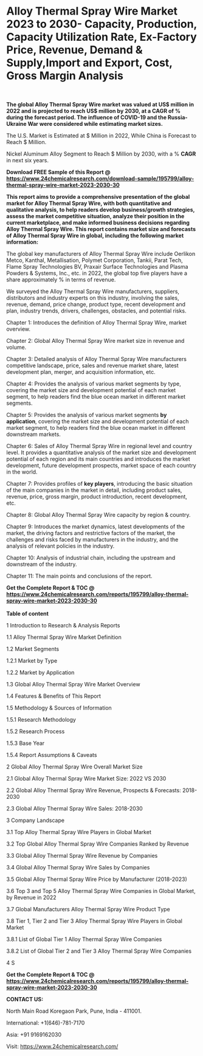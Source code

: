 <h1>Alloy Thermal Spray Wire Market 2023 to 2030- Capacity, Production, Capacity Utilization Rate, Ex-Factory Price, Revenue, Demand & Supply,Import and Export, Cost, Gross Margin Analysis</h1><br/><p><strong>The global Alloy Thermal Spray Wire market was valued at US$ million in 2022 and is projected to reach US$ million by 2030, at a <strong>CAGR</strong> of % during the forecast period. The influence of COVID-19 and the Russia-Ukraine War were considered while estimating market sizes.</strong></p><p>The U.S. Market is Estimated at $ Million in 2022, While China is Forecast to Reach $ Million.</p><p>Nickel Aluminum Alloy Segment to Reach $ Million by 2030, with a % <strong>CAGR</strong> in next six years.</p><div><b>Download FREE Sample of this Report @ <a href="https://www.24chemicalresearch.com/download-sample/195799/alloy-thermal-spray-wire-market-2023-2030-30">https://www.24chemicalresearch.com/download-sample/195799/alloy-thermal-spray-wire-market-2023-2030-30</a></b></div><p><strong>This report aims to provide a comprehensive presentation of the global market for Alloy Thermal Spray Wire, with both quantitative and qualitative analysis, to help readers develop business/growth strategies, assess the market competitive situation, analyze their position in the current marketplace, and make informed business decisions regarding Alloy Thermal Spray Wire. This report contains market size and forecasts of Alloy Thermal Spray Wire in global, including the following market information:</strong></p><p>The global key manufacturers of Alloy Thermal Spray Wire include Oerlikon Metco, Kanthal, Metallisation, Polymet Corporation, Tankii, Parat Tech, Flame Spray Technologies BV, Praxair Surface Technologies and Plasma Powders & Systems, Inc., etc. in 2022, the global top five players have a share approximately % in terms of revenue.</p><p>We surveyed the Alloy Thermal Spray Wire manufacturers, suppliers, distributors and industry experts on this industry, involving the sales, revenue, demand, price change, product type, recent development and plan, industry trends, drivers, challenges, obstacles, and potential risks.</p><p>Chapter 1: Introduces the definition of Alloy Thermal Spray Wire, market overview.</p><p>Chapter 2: Global Alloy Thermal Spray Wire market size in revenue and volume.</p><p>Chapter 3: Detailed analysis of Alloy Thermal Spray Wire manufacturers competitive landscape, price, sales and revenue market share, latest development plan, merger, and acquisition information, etc.</p><p>Chapter 4: Provides the analysis of various market segments by type, covering the market size and development potential of each market segment, to help readers find the blue ocean market in different market segments.</p><p>Chapter 5: Provides the analysis of various market segments <strong>by application</strong>, covering the market size and development potential of each market segment, to help readers find the blue ocean market in different downstream markets.</p><p>Chapter 6: Sales of Alloy Thermal Spray Wire in regional level and country level. It provides a quantitative analysis of the market size and development potential of each region and its main countries and introduces the market development, future development prospects, market space of each country in the world.</p><p>Chapter 7: Provides profiles of <strong>key players</strong>, introducing the basic situation of the main companies in the market in detail, including product sales, revenue, price, gross margin, product introduction, recent development, etc.</p><p>Chapter 8: Global Alloy Thermal Spray Wire capacity by region & country.</p><p>Chapter 9: Introduces the market dynamics, latest developments of the market, the driving factors and restrictive factors of the market, the challenges and risks faced by manufacturers in the industry, and the analysis of relevant policies in the industry.</p><p>Chapter 10: Analysis of industrial chain, including the upstream and downstream of the industry.</p><p>Chapter 11: The main points and conclusions of the report.</p><div><b>Get the Complete Report & TOC @ <a href="https://www.24chemicalresearch.com/reports/195799/alloy-thermal-spray-wire-market-2023-2030-30">https://www.24chemicalresearch.com/reports/195799/alloy-thermal-spray-wire-market-2023-2030-30</a></b></div><br><b>Table of content</b><p>1 Introduction to Research & Analysis Reports<br />
 
  1.1 Alloy Thermal Spray Wire Market Definition<br />
 
  1.2 Market Segments<br />
 
  1.2.1 Market by Type<br />
 
  1.2.2 Market by Application<br />
 
  1.3 Global Alloy Thermal Spray Wire Market Overview<br />
 
  1.4 Features & Benefits of This Report<br />
 
  1.5 Methodology & Sources of Information<br />
 
  1.5.1 Research Methodology<br />
 
  1.5.2 Research Process<br />
 
  1.5.3 Base Year<br />
 
  1.5.4 Report Assumptions & Caveats<br />
 
 2 Global Alloy Thermal Spray Wire Overall Market Size<br />
 
  2.1 Global Alloy Thermal Spray Wire Market Size: 2022 VS 2030<br />
 
  2.2 Global Alloy Thermal Spray Wire Revenue, Prospects & Forecasts: 2018-2030<br />
 
  2.3 Global Alloy Thermal Spray Wire Sales: 2018-2030<br />
 
 3 Company Landscape<br />
 
  3.1 Top Alloy Thermal Spray Wire Players in Global Market<br />
 
  3.2 Top Global Alloy Thermal Spray Wire Companies Ranked by Revenue<br />
 
  3.3 Global Alloy Thermal Spray Wire Revenue by Companies<br />
 
  3.4 Global Alloy Thermal Spray Wire Sales by Companies<br />
 
  3.5 Global Alloy Thermal Spray Wire Price by Manufacturer (2018-2023)<br />
 
  3.6 Top 3 and Top 5 Alloy Thermal Spray Wire Companies in Global Market, by Revenue in 2022<br />
 
  3.7 Global Manufacturers Alloy Thermal Spray Wire Product Type<br />
 
  3.8 Tier 1, Tier 2 and Tier 3 Alloy Thermal Spray Wire Players in Global Market<br />
 
  3.8.1 List of Global Tier 1 Alloy Thermal Spray Wire Companies<br />
 
  3.8.2 List of Global Tier 2 and Tier 3 Alloy Thermal Spray Wire Companies<br />
 
 4 S<br><div><b>Get the Complete Report & TOC @ <a href="https://www.24chemicalresearch.com/reports/195799/alloy-thermal-spray-wire-market-2023-2030-30">https://www.24chemicalresearch.com/reports/195799/alloy-thermal-spray-wire-market-2023-2030-30</a></b></div></p>
 
 <b>CONTACT US:</b><br>
 
 North Main Road Koregaon Park, Pune, India - 411001.<br/>
 
 International: +1(646)-781-7170<br/>
 
 Asia: +91 9169162030<br/>
 
 Visit: <a href="https://www.24chemicalresearch.com/">https://www.24chemicalresearch.com/</a>
 
 <br>